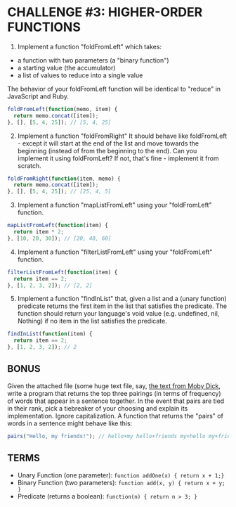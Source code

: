 # CHALLENGE #3: HIGHER-ORDER FUNCTIONS

1. Implement a function "foldFromLeft" which takes:
  - a function with two parameters (a "binary function")
  - a starting value (the accumulator)
  - a list of values to reduce into a single value

  The behavior of your foldFromLeft function will be identical to "reduce" in JavaScript and Ruby.

  ```javascript
  foldFromLeft(function(memo, item) {
    return memo.concat([item]);
  }, [], [5, 4, 25]); // [5, 4, 25]
  ```
  
2.  Implement a function "foldFromRight" It should behave like foldFromLeft - except it will start at the end of the list and move towards the beginning (instead of from the beginning to the end). Can you implement it using foldFromLeft? If not, that's fine - implement it from scratch.

  ```javascript
  foldFromRight(function(item, memo) {
    return memo.concat([item]);
  }, [], [5, 4, 25]); // [25, 4, 5]
  ```

3.  Implement a function "mapListFromLeft" using your "foldFromLeft" function.

  ```javascript
  mapListFromLeft(function(item) {
    return item * 2;
  }, [10, 20, 30]); // [20, 40, 60]
  ```

4.  Implement a function "filterListFromLeft" using your "foldFromLeft" function.

  ```javascript
  filterListFromLeft(function(item) {
    return item == 2;
  }, [1, 2, 3, 2]); // [2, 2]
  ```

5.  Implement a function "findInList" that, given a list and a (unary function) predicate returns the first item in the list that satisfies the predicate. The function should return your language's void value (e.g. undefined, nil, Nothing) if no item in the list satisfies the predicate.

  ```javascript
  findInList(function(item) {
    return item == 2;
  }, [1, 2, 3, 2]); // 2
  ```

## BONUS
Given the attached file (some huge text file, say, [the text from Moby Dick](http://www.gutenberg.org/files/2701/old/moby10b.txt), write a program that returns the top three pairings (in terms of frequency) of words that appear in a sentence together. In the event that pairs are tied in their rank, pick a tiebreaker of your choosing and explain its implementation. Ignore capitalization. A function that returns the "pairs" of words in a sentence might behave like this:

```javascript
pairs("Hello, my friends!"); // hello+my hello+friends my+hello my+friends
```

## TERMS

- Unary Function (one parameter): `function addOne(x) { return x + 1;}`
- Binary Function (two parameters): `function add(x, y) { return x + y; }`
- Predicate (returns a boolean): `function(n) { return n > 3; }`
